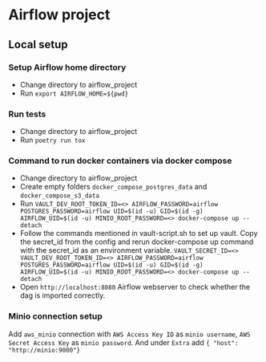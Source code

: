 # Airflow project

## Local setup

### Setup Airflow home directory
- Change directory to airflow_project
- Run `export AIRFLOW_HOME=${pwd}`

### Run tests
- Change directory to airflow_project
- Run `poetry run tox`

### Command to run docker containers via docker compose
- Change directory to airflow_project
- Create empty folders `docker_compose_postgres_data` and `docker_compose_s3_data` 
- Run ```VAULT_DEV_ROOT_TOKEN_ID=<> AIRFLOW_PASSWORD=airflow POSTGRES_PASSWORD=airflow UID=$(id -u) GID=$(id -g) AIRFLOW_UID=$(id -u) MINIO_ROOT_PASSWORD=<> docker-compose up --detach```
- Follow the commands mentioned in vault-script.sh to set up vault. Copy the secret_id from the config and rerun docker-compose up command with the secret_id as an environment variable. ```VAULT_SECRET_ID=<> VAULT_DEV_ROOT_TOKEN_ID=<> AIRFLOW_PASSWORD=airflow POSTGRES_PASSWORD=airflow UID=$(id -u) GID=$(id -g) AIRFLOW_UID=$(id -u) MINIO_ROOT_PASSWORD=<> docker-compose up --detach```
- Open `http://localhost:8080` Airflow webserver to check whether the dag is imported correctly.

### Minio connection setup
Add `aws_minio` connection with `AWS Access Key ID` as `minio username`, `AWS Secret Access Key` as `minio password`. And under `Extra` add `{ "host": "http://minio:9000"}`

